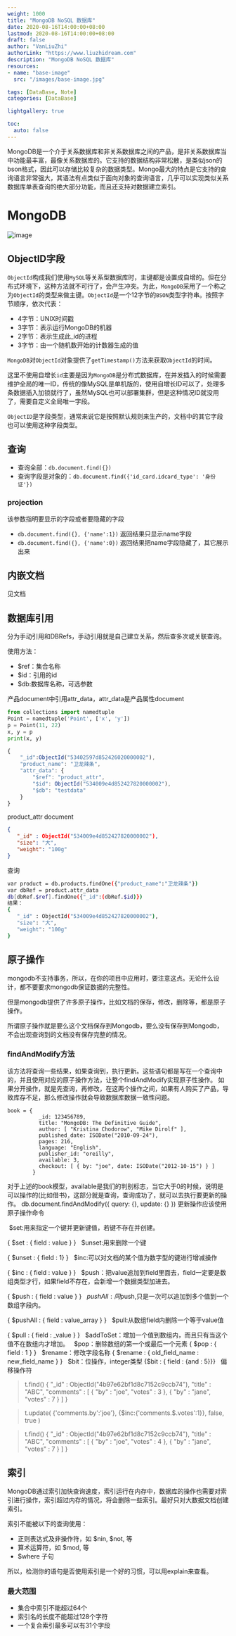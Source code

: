 ```yaml
---
weight: 1000
title: "MongoDB NoSQL 数据库"
date: 2020-08-16T14:00:00+08:00
lastmod: 2020-08-16T14:00:00+08:00
draft: false
author: "VanLiuZhi"
authorLink: "https://www.liuzhidream.com"
description: "MongoDB NoSQL 数据库"
resources:
- name: "base-image"
  src: "/images/base-image.jpg"

tags: [DataBase, Note]
categories: [DataBase]

lightgallery: true

toc:
  auto: false
---
```


MongoDB是一个介于关系数据库和非关系数据库之间的产品，是非关系数据库当中功能最丰富，最像关系数据库的。它支持的数据结构非常松散，是类似json的bson格式，因此可以存储比较复杂的数据类型。Mongo最大的特点是它支持的查询语言非常强大，其语法有点类似于面向对象的查询语言，几乎可以实现类似关系数据库单表查询的绝大部分功能，而且还支持对数据建立索引。

<!-- more -->

# MongoDB

![image](/images/mongodb/MongoDB.png)

## ObjectID字段

`ObjectId`构成我们使用`MySQL`等关系型数据库时，主键都是设置成自增的。但在分布式环境下，这种方法就不可行了，会产生冲突。为此，`MongoDB`采用了一个称之为`ObjectId`的类型来做主键。`ObjectId`是一个12字节的`BSON`类型字符串。按照字节顺序，依次代表：

- 4字节：UNIX时间戳
- 3字节：表示运行MongoDB的机器
- 2字节：表示生成此_id的进程
- 3字节：由一个随机数开始的计数器生成的值

`MongoDB`对`ObjectId`对象提供了`getTimestamp()`方法来获取`ObjectId`的时间。

这里不使用自增长`id`主要是因为`MongoDB`是分布式数据库，在并发插入的时候需要维护全局的唯一ID，传统的像MySQL是单机版的，使用自增长ID可以了，处理多条数据插入加锁就行了，虽然MySQL也可以部署集群，但是这种情况ID就没用了，需要自定义全局唯一字段。

`ObjectID`是字段类型，通常来说它是按照默认规则来生产的，文档中的其它字段也可以使用这种字段类型。


## 查询

- 查询全部：`db.document.find({})`
- 查询字段是对象的：`db.document.find({'id_card.idcard_type': '身份证'})`

### projection
该参数指明要显示的字段或者要隐藏的字段
- `db.document.find({}, {'name':1})`  返回结果只显示name字段
- `db.document.find({}, {'name':0})`  返回结果把name字段隐藏了，其它展示出来

## 内嵌文档

见文档

## 数据库引用

分为手动引用和DBRefs，手动引用就是自己建立关系，然后查多次或关联查询。

使用方法：
- $ref：集合名称
- $id：引用的id
- $db:数据库名称，可选参数

产品document中引用attr_data，attr_data是产品属性document

```py
from collections import namedtuple
Point = namedtuple('Point', ['x', 'y'])
p = Point(11, 22)
x, y = p
print(x, y)
```

```js
{   
    "_id":ObjectId("53402597d852426020000002"),
    "product_name": "卫龙辣条",
    "attr_data": {
        "$ref": "product_attr",
        "$id": ObjectId("534009e4d852427820000002"),
        "$db": "testdata"
    }
}
```

product_attr document

```json
{
   "_id" : ObjectId("534009e4d852427820000002"),
   "size": "大",
   "weight": "100g"
}
```

查询
```sh
var product = db.products.findOne({"product_name":"卫龙辣条"})
var dbRef = product.attr_data
db[dbRef.$ref].findOne({"_id":(dbRef.$id)})
结果：
{
   "_id" : ObjectId("534009e4d852427820000002"),
   "size": "大",
   "weight": "100g"
}
```

## 原子操作

mongodb不支持事务，所以，在你的项目中应用时，要注意这点。无论什么设计，都不要要求mongodb保证数据的完整性。

但是mongodb提供了许多原子操作，比如文档的保存，修改，删除等，都是原子操作。

所谓原子操作就是要么这个文档保存到Mongodb，要么没有保存到Mongodb，不会出现查询到的文档没有保存完整的情况。

### findAndModify方法
该方法将查询一些结果，如果查询到，执行更新。这些语句都是写在一个查询中的，并且使用对应的原子操作方法，让整个findAndModify实现原子性操作。
如果分开操作，就是先查询，再修改，在这两个操作之间，如果有人购买了产品，导致库存不足，那么修改操作就会导致数据库数据一致性问题。
```
book = {
          _id: 123456789,
          title: "MongoDB: The Definitive Guide",
          author: [ "Kristina Chodorow", "Mike Dirolf" ],
          published_date: ISODate("2010-09-24"),
          pages: 216,
          language: "English",
          publisher_id: "oreilly",
          available: 3,
          checkout: [ { by: "joe", date: ISODate("2012-10-15") } ]
        }
```
对于上述的book模型，available是我们的判别标志，当它大于0的时候，说明是可以操作的(比如借书)，这部分就是查询，查询成功了，就可以去执行要更新的操作。
db.document.findAndModify({
    query: {},
    update: {}
})
更新操作应该使用原子操作命令

 $set:用来指定一个键并更新键值，若键不存在并创建。


{ $set : { field : value } }
  $unset:用来删除一个键


{ $unset : { field : 1} }
  $inc:可以对文档的某个值为数字型的键进行增减操作 


{ $inc : { field : value } }
  $push：把value追加到field里面去，field一定要是数组类型才行，如果field不存在，会新增一个数据类型加进去。


{ $push : { field : value } }
  $pushAll:同$push,只是一次可以追加到多个值到一个数组字段内。


{ $pushAll : { field : value_array } }
  $pull:从数组field内删除一个等于value值


{ $pull : { field : _value } }
  $addToSet：增加一个值到数组内，而且只有当这个值不在数组内才增加。
  $pop：删除数组的第一个或最后一个元素
{ $pop : { field : 1 } }
  $rename：修改字段名称
{ $rename : { old_field_name : new_field_name } }
  $bit：位操作，integer类型
{$bit : { field : {and : 5}}}
  偏移操作符
> t.find() { "_id" : ObjectId("4b97e62bf1d8c7152c9ccb74"), "title" : "ABC", "comments" : [ { "by" : "joe", "votes" : 3 }, { "by" : "jane", "votes" : 7 } ] }
 
> t.update( {'comments.by':'joe'}, {$inc:{'comments.$.votes':1}}, false, true )
 
> t.find() { "_id" : ObjectId("4b97e62bf1d8c7152c9ccb74"), "title" : "ABC", "comments" : [ { "by" : "joe", "votes" : 4 }, { "by" : "jane", "votes" : 7 } ] }


## 索引

MongoDB通过索引加快查询速度，索引运行在内存中，数据库的操作也需要对索引进行操作，索引超过内存的情况，将会删除一些索引。最好只对大数据文档创建索引。

索引不能被以下的查询使用：
- 正则表达式及非操作符，如 $nin, $not, 等
- 算术运算符，如 $mod, 等
- $where 子句

所以，检测你的语句是否使用索引是一个好的习惯，可以用explain来查看。

### 最大范围

- 集合中索引不能超过64个
- 索引名的长度不能超过128个字符
- 一个复合索引最多可以有31个字段


